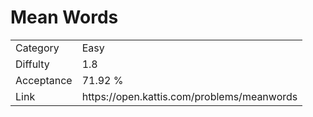 # Mean Words

<table>
    <tr>
        <td>Category</td>
        <td>Easy</td>
    </tr>
    <tr>
        <td>Diffulty</td>
        <td>1.8</td>
    </tr>
    <tr>
        <td>Acceptance</td>
        <td>71.92 %</td>
    </tr>
    <tr>
        <td>Link</td>
        <td>https://open.kattis.com/problems/meanwords</td>
    </tr>
</table>